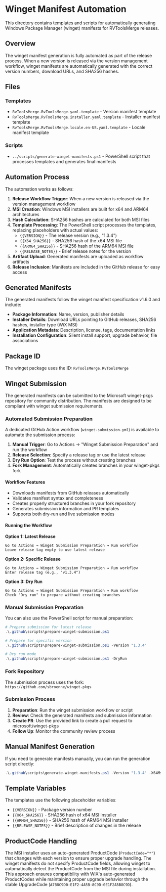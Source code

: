 # Winget Manifest Automation

This directory contains templates and scripts for automatically generating Windows Package Manager (winget) manifests for RVToolsMerge releases.

## Overview

The winget manifest generation is fully automated as part of the release process. When a new version is released via the version management workflow, winget manifests are automatically generated with the correct version numbers, download URLs, and SHA256 hashes.

## Files

### Templates

-   `RvToolsMerge.RvToolsMerge.yaml.template` - Version manifest template
-   `RvToolsMerge.RvToolsMerge.installer.yaml.template` - Installer manifest template
-   `RvToolsMerge.RvToolsMerge.locale.en-US.yaml.template` - Locale manifest template

### Scripts

-   `../scripts/generate-winget-manifests.ps1` - PowerShell script that processes templates and generates final manifests

## Automation Process

The automation works as follows:

1. **Release Workflow Trigger**: When a new version is released via the version management workflow
2. **MSI Creation**: Windows MSI installers are built for x64 and ARM64 architectures
3. **Hash Calculation**: SHA256 hashes are calculated for both MSI files
4. **Template Processing**: The PowerShell script processes the templates, replacing placeholders with actual values:
    - `{{VERSION}}` - The release version (e.g., "1.3.4")
    - `{{X64_SHA256}}` - SHA256 hash of the x64 MSI file
    - `{{ARM64_SHA256}}` - SHA256 hash of the ARM64 MSI file
    - `{{RELEASE_NOTES}}` - Brief release notes for the version
5. **Artifact Upload**: Generated manifests are uploaded as workflow artifacts
6. **Release Inclusion**: Manifests are included in the GitHub release for easy access

## Generated Manifests

The generated manifests follow the winget manifest specification v1.6.0 and include:

-   **Package Information**: Name, version, publisher details
-   **Installer Details**: Download URLs pointing to GitHub releases, SHA256 hashes, installer type (WiX MSI)
-   **Application Metadata**: Description, license, tags, documentation links
-   **Installation Configuration**: Silent install support, upgrade behavior, file associations

## Package ID

The winget package uses the ID: `RvToolsMerge.RvToolsMerge`

## Winget Submission

The generated manifests can be submitted to the Microsoft winget-pkgs repository for community distribution. The manifests are designed to be compliant with winget submission requirements.

### Automated Submission Preparation

A dedicated GitHub Action workflow (`winget-submission.yml`) is available to automate the submission process:

1. **Manual Trigger**: Go to Actions → "Winget Submission Preparation" and run the workflow
2. **Release Selection**: Specify a release tag or use the latest release
3. **Dry Run Option**: Test the process without creating branches
4. **Fork Management**: Automatically creates branches in your winget-pkgs fork

#### Workflow Features

-   Downloads manifests from GitHub releases automatically
-   Validates manifest syntax and completeness
-   Creates properly structured branches in your fork repository
-   Generates submission information and PR templates
-   Supports both dry-run and live submission modes

#### Running the Workflow

**Option 1: Latest Release**

```
Go to Actions → Winget Submission Preparation → Run workflow
Leave release tag empty to use latest release
```

**Option 2: Specific Release**

```
Go to Actions → Winget Submission Preparation → Run workflow
Enter release tag (e.g., "v1.3.4")
```

**Option 3: Dry Run**

```
Go to Actions → Winget Submission Preparation → Run workflow
Check "Dry run" to prepare without creating branches
```

### Manual Submission Preparation

You can also use the PowerShell script for manual preparation:

```powershell
# Prepare submission for latest release
.\.github\scripts\prepare-winget-submission.ps1

# Prepare for specific version
.\.github\scripts\prepare-winget-submission.ps1 -Version "1.3.4"

# Dry run mode
.\.github\scripts\prepare-winget-submission.ps1 -DryRun
```

### Fork Repository

The submission process uses the fork: `https://github.com/sbroenne/winget-pkgs`

### Submission Process

1. **Preparation**: Run the winget submission workflow or script
2. **Review**: Check the generated manifests and submission information
3. **Create PR**: Use the provided link to create a pull request to microsoft/winget-pkgs
4. **Follow Up**: Monitor the community review process

## Manual Manifest Generation

If you need to generate manifests manually, you can run the generation script directly:

```powershell
.\.github\scripts\generate-winget-manifests.ps1 -Version "1.3.4" -X64MsiPath "path\to\x64.msi" -Arm64MsiPath "path\to\arm64.msi" -OutputDir "output"
```

## Template Variables

The templates use the following placeholder variables:

-   `{{VERSION}}` - Package version number
-   `{{X64_SHA256}}` - SHA256 hash of x64 MSI installer
-   `{{ARM64_SHA256}}` - SHA256 hash of ARM64 MSI installer
-   `{{RELEASE_NOTES}}` - Brief description of changes in the release

## ProductCode Handling

The MSI installer uses an auto-generated ProductCode (`ProductCode="*"`) that changes with each version to ensure proper upgrade handling. The winget manifests do not specify ProductCode fields, allowing winget to automatically detect the ProductCode from the MSI file during installation. This approach ensures compatibility with WiX's auto-generated ProductCodes while maintaining proper upgrade behavior through the stable UpgradeCode (`A7B8C9D0-E1F2-4A5B-8C9D-0E1F2A5B8C9D`).
